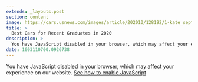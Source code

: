 ```yaml
--- 
extends: _layouts.post 
section: content 
image: https://cars.usnews.com/images/article/202010/128192/1-kate_sept2004-GettyImages-1192160342_Cropped_640x420.jpg 
title: > 
  Best Cars for Recent Graduates in 2020 
description: > 
  You have JavaScript disabled in your browser, which may affect your experience on our website.See how to enable JavaScript 
date: 1603110700.0926738 
--- 
```

<div><a></a><p>You have JavaScript disabled in your browser, which may affect your experience on our website. <a href="https://www.enable-javascript.com/" target="_blank">See how to enable JavaScript</a> </p></div>